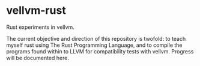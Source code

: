 # vellvm-rust
Rust experiments in vellvm. 

The current objective and direction of this repository is twofold: 
to teach myself rust using The Rust Programming Language, and to compile 
the programs found within to LLVM for compatibility tests with vellvm. 
Progress will be documented here. 